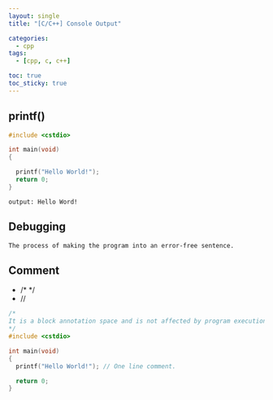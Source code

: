 ```yaml
---
layout: single
title: "[C/C++] Console Output"

categories:
  - cpp
tags:
  - [cpp, c, c++]

toc: true
toc_sticky: true
---
```


## printf()

```c++
#include <cstdio>

int main(void)
{

  printf("Hello World!");
  return 0;
}
```

`output: Hello Word!`

## Debugging

`The process of making the program into an error-free sentence.`

## Comment

- /\* \*/
- //

```c++
/*
It is a block annotation space and is not affected by program execution.
*/
#include <cstdio>

int main(void)
{
  printf("Hello World!"); // One line comment.

  return 0;
}
```
